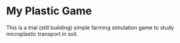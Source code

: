 # My Plastic Game
This is a trial (still building) simple farming simulation game to study microplastic transport in soil.
